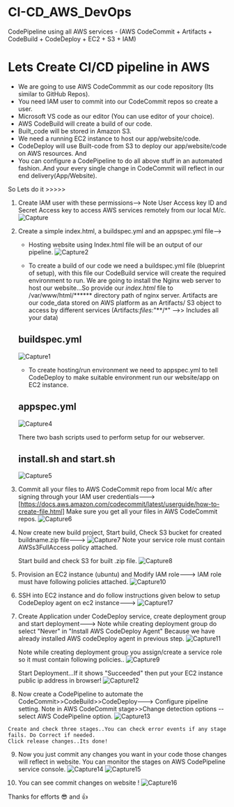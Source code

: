 # CI-CD_AWS_DevOps
CodePipeline using all AWS services - (AWS CodeCommit + Artifacts + CodeBuild + CodeDeploy + EC2 + S3 + IAM)

# Lets Create CI/CD pipeline in AWS 

- We are going to use AWS CodeCommmit as our code repository (Its similar to GitHub Repos).
- You need IAM user to commit into our CodeCommit repos so create a user.
- Microsoft VS code as our editor (You can use editor of your choice).
- AWS CodeBuild will create a build of our code.
- Built_code will be stored in Amazon S3.
- We need a running EC2 instance to host our app/website/code.
- CodeDeploy will use Built-code from S3 to deploy our app/website/code on AWS resources.
And
- You can configure a CodePipeline to do all above stuff in an automated fashion..And your every single change in CodeCommit will reflect in our end delivery(App/Website).

So Lets do it >>>>>

1) Create IAM user with these permissions-->
   Note User Access key ID and Secret Access key to access AWS services remotely from our local M/c.
    ![Capture](https://user-images.githubusercontent.com/117350787/224547216-b813ffed-f86d-4b79-9dcc-9c2cf25afe0c.PNG)

2) Create a simple index.html, a buildspec.yml and an appspec.yml file-->
   
   - Hosting website using Index.html file will be an output of our pipeline.
     ![Capture2](https://user-images.githubusercontent.com/117350787/224549271-0e6d1f7e-c445-41e5-9fb1-44426dd93337.PNG)
   
   - To create a build of our code we need a buildspec.yml file (blueprint of setup), with this file our CodeBuild service will create the required environment to run.
   We are going to install the Nginx web server to host our website...So provide our *index.html* file to /var/www/html/******  directory path of nginx server.
   Artifacts are our code_data stored on AWS platform as an Artifacts/ S3 object to access by different services 
   (Artifacts:_files:_"**/*"  -->> Includes all your data)
   
   buildspec.yml
   ---------------
   ![Capture1](https://user-images.githubusercontent.com/117350787/224547908-a7717e18-070f-4a37-887c-18712f650117.PNG)
   
   - To create hosting/run environment we need to appspec.yml to tell CodeDeploy to make suitable environment run our website/app on EC2 instance.
   
   appspec.yml
   ---------------
   ![Capture4](https://user-images.githubusercontent.com/117350787/224549811-70a9cd28-d8c4-47b9-89d9-7f7721389c29.PNG)
   
   There two bash scripts used to perform setup for our webserver.
   
   install.sh     and     start.sh
   ---------------------------------
   ![Capture5](https://user-images.githubusercontent.com/117350787/224550174-f4be6b16-030e-4d12-b19f-f88201ed90bd.PNG)
   
  3) Commit all your files to AWS CodeCommit repo from local M/c after signing through your IAM user credentials--->
     [https://docs.aws.amazon.com/codecommit/latest/userguide/how-to-create-file.html]
     Make sure you get all your files in AWS CodeCommit repos.
     ![Capture6](https://user-images.githubusercontent.com/117350787/224550479-0d583109-5535-423a-ae1d-f38a07caa392.PNG)
    
  4) Now create new build project, Start build, Check S3 bucket for created buildname.zip file--->
     ![Capture7](https://user-images.githubusercontent.com/117350787/224551059-0c692bb8-b1eb-413b-9125-cdce1c49fc72.PNG)
     Note your service role must contain AWSs3FullAccess policy attached.
     
     Start build and check S3 for built .zip file.
     ![Capture8](https://user-images.githubusercontent.com/117350787/224551346-eee59ec6-ddbb-48f2-9f51-7ba50dcbcbb9.PNG)
  
  5) Provision an EC2 instance (ubuntu) and Modify IAM role--->
     IAM role must have following policies attached.
     ![Capture10](https://user-images.githubusercontent.com/117350787/224551996-f384eeda-2085-425b-8e6d-f67d7ed37ada.PNG)
  
  6) SSH into EC2 instance and do follow instructions given below to setup CodeDeploy agent on ec2 instance--->
     ![Capture17](https://user-images.githubusercontent.com/117350787/224555697-2deb716b-3963-4650-ba14-db33a63ff83f.PNG)

     
  7) Create Application under CodeDeploy service, create deployment group and start deployment--->
     Note while creating deployment group do select "Never" in "Install AWS CodeDeploy Agent" Because we have already installed AWS codeDeploy agent in previous step.
     ![Capture11](https://user-images.githubusercontent.com/117350787/224552877-f4c4e133-1e97-407d-9e54-796910ff4909.PNG)
     
     Note while creating deployment group you assign/create a service role so it must contain following policies..
     ![Capture9](https://user-images.githubusercontent.com/117350787/224551659-a0679bd0-e90d-4de1-ba3c-eadf91cbcde2.PNG)
     
     Start Deployment...If it shows "Succeeded" then put your EC2 instance public ip address in browser!
     ![Capture12](https://user-images.githubusercontent.com/117350787/224553539-4f95eae9-c773-4cf4-adfa-a91a3bcbe593.PNG)
     
  8) Now create a CodePipeline to automate the CodeCommit>>CodeBuild>>CodeDeploy--->
     Configure pipeline setting.
     Note in AWS CodeCommit stage>>Change detection options --select AWS CodePipeline option.
     ![Capture13](https://user-images.githubusercontent.com/117350787/224554260-0801a948-5241-427f-b17a-501b59192e09.PNG)

    Create and check three stages..You can check error events if any stage fails. Do Correct if needed.
    Click release changes..Its done!
    
  9) Now you just commit any changes you want in your code those changes will reflect in website.
     You can monitor the stages on AWS CodePipeline service console.
     ![Capture14](https://user-images.githubusercontent.com/117350787/224555035-f20936af-3bab-4407-99c3-4845b0eac4dc.PNG)
     ![Capture15](https://user-images.githubusercontent.com/117350787/224555142-41c27924-5497-4ef9-b9f5-3c999867e244.PNG)
     
  10) You can see commit changes on website !
      ![Capture16](https://user-images.githubusercontent.com/117350787/224555278-52657f70-f4b1-4872-a70a-9c6a1b1ce71a.PNG)

Thanks for efforts :sunglasses: and :thumbsup:

     
